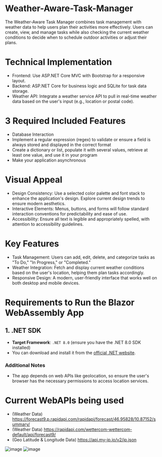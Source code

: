 # Weather-Aware-Task-Manager
The Weather-Aware Task Manager combines task management with weather data to help users plan their activities more effectively. Users can create, view, and manage tasks while also checking the current weather conditions to decide when to schedule outdoor activities or adjust their plans.

# Technical Implementation
- Frontend: Use ASP.NET Core MVC with Bootstrap for a responsive layout.
- Backend: ASP.NET Core for business logic and SQLite for task data storage.
- Weather API: Integrate a weather service API to pull in real-time weather data based on the user's input (e.g., location or postal code).

# 3 Required Included Features
- Database Interaction
- Implement a regular expression (regex) to validate or ensure a field is always stored and displayed in the correct format
- Create a dictionary or list, populate it with several values, retrieve at least one value, and use it in your program
- Make your application asynchronous

# Visual Appeal
- Design Consistency: Use a selected color palette and font stack to enhance the application's design. Explore current design trends to ensure modern aesthetics.
- Interactive Elements: Menus, buttons, and forms will follow standard interaction conventions for predictability and ease of use.
- Accessibility: Ensure all text is legible and appropriately spelled, with attention to accessibility guidelines.

# Key Features
- Task Management: Users can add, edit, delete, and categorize tasks as "To Do," "In Progress," or "Completed."
- Weather Integration: Fetch and display current weather conditions based on the user's location, helping them plan tasks accordingly.
- Responsive Design: A modern, user-friendly interface that works well on both desktop and mobile devices.

# Requirements to Run the Blazor WebAssembly App
## 1. **.NET SDK**
   - **Target Framework**: `.NET 8.0` (ensure you have the .NET 8.0 SDK installed)
   - You can download and install it from the [official .NET website](https://dotnet.microsoft.com/download/dotnet).
     
### Additional Notes
- The app depends on web APIs like geolocation, so ensure the user's browser has the necessary permissions to access location services.

# Current WebAPIs being used
- (Weather Data) https://forecast9.p.rapidapi.com/rapidapi/forecast/46.95828/10.87152/summary/
- (Weather Data) https://rapidapi.com/wettercom-wettercom-default/api/forecast9/
- (Geo Latitude & Longitude Data) https://api.my-ip.io/v2/ip.json

![image](https://github.com/user-attachments/assets/5f2fa91a-ee4c-4454-9aa8-85cb25896b9d)
![image](https://github.com/user-attachments/assets/bbb8b3c5-3499-421f-9d9c-1484761fd488)



